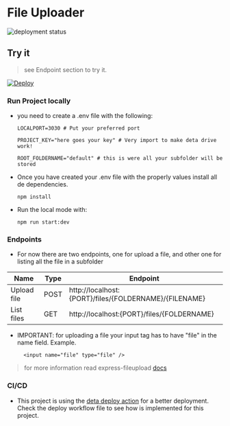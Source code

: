 # File Uploader 

![deployment status](https://github.com/MauroMontan/file-uploader/actions/workflows/deploy.yml/badge.svg) 


## Try it 

> see  Endpoint section to try it.

[![Deploy](https://button.deta.dev/1/svg)](https://go.deta.dev/deploy?repo=https://github.com/MauroMontan/file-uploader)


### Run Project locally

- you need to create a .env file with the following:
  
  ```
  LOCALPORT=3030 # Put your preferred port

  PROJECT_KEY="here goes your key" # Very import to make deta drive work!

  ROOT_FOLDERNAME="default" # this is were all your subfolder will be stored
  
  ```

- Once you have created your .env file with the properly values install all de dependencies.

  `npm install` 

- Run the local mode with:
  
  `npm run start:dev` 


### Endpoints

- For now there are two endpoints, one for upload a file, and other one for listing all the file in a subfolder

| Name         |Type |   Endpoint                                             |
|--------------|---- | ------------------------------------------------------ |
| Upload file  |POST |  http://localhost:{PORT}/files/{FOLDERNAME}/{FILENAME} |
| List files   |GET  |  http://localhost:{PORT}/files/{FOLDERNAME}            |


- IMPORTANT: for uploading a file your input tag has to have "file" in the name field. Example.

  ```
    <input name="file" type="file" />
  
  ```
> for more information read express-fileupload [docs](https://www.npmjs.com/package/express-fileupload) 


### CI/CD 

- This project is using the [deta deploy action](https://github.com/BogDAAAMN/deta-deploy-action) for a better deployment. Check the deploy  workflow file to see how is implemented for this project.

